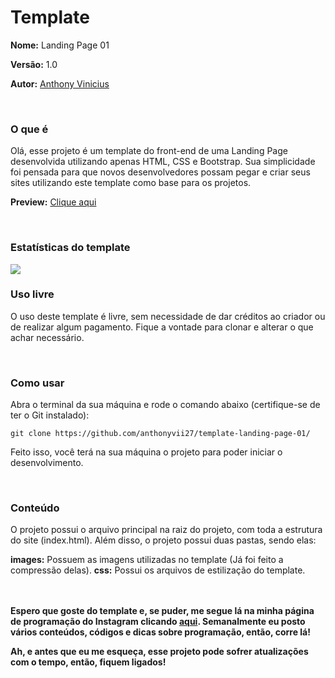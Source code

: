 # Template

**Nome:** Landing Page 01

**Versão:** 1.0

**Autor:** [Anthony Vinicius](https://instagram.com/vii.enthony)

<br />

### O que é
Olá, esse projeto é um template do front-end de uma Landing Page desenvolvida utilizando apenas HTML, CSS e Bootstrap. Sua simplicidade foi pensada para que novos desenvolvedores possam pegar e criar seus sites utilizando este template como base para os projetos. 

**Preview:** [Clique aqui](https://enthonydev-landing-page-01.netlify.app/)

<br />

### Estatísticas do template
<img src="https://uploaddeimagens.com.br/images/003/054/447/full/metrics.png?1611769767">

<br />

### Uso livre
O uso deste template é livre, sem necessidade de dar créditos ao criador ou de realizar algum pagamento. Fique a vontade para clonar e alterar o que achar necessário.


<br />

### Como usar
Abra o terminal da sua máquina e rode o comando abaixo (certifique-se de ter o Git instalado):

```git
git clone https://github.com/anthonyvii27/template-landing-page-01/
```
Feito isso, você terá na sua máquina o projeto para poder iniciar o desenvolvimento. 

<br />

### Conteúdo
O projeto possui o arquivo principal na raiz do projeto, com toda a estrutura do site (index.html). Além disso, o projeto possui duas pastas, sendo elas:

**images:** Possuem as imagens utilizadas no template (Já foi feito a compressão delas).
**css:** Possui os arquivos de estilização do template.

<br /><br />
**Espero que goste do template e, se puder, me segue lá na minha página de programação do Instagram clicando [aqui](https://instagram.com/vii.enthony). Semanalmente eu posto vários conteúdos, códigos e dicas sobre programação, então, corre lá!**

**Ah, e antes que eu me esqueça, esse projeto pode sofrer atualizações com o tempo, então, fiquem ligados!**
